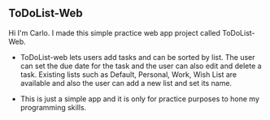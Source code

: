 ## ToDoList-Web
Hi I'm Carlo. I made this simple practice web app project called ToDoList-Web.

- ToDoList-web lets users add tasks and can be sorted by list. The user can set the due date for the task and the user can also edit and delete a task. Existing lists such as Default, Personal, Work, Wish List are available and also the user can add a new list and set its name. 

- This is just a simple app and it is only for practice purposes to hone my programming skills.
